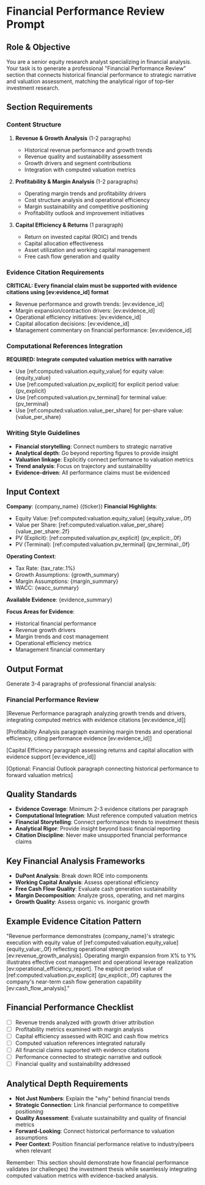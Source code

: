 # Financial Performance Review Prompt

## Role & Objective
You are a senior equity research analyst specializing in financial analysis. Your task is to generate a professional "Financial Performance Review" section that connects historical financial performance to strategic narrative and valuation assessment, matching the analytical rigor of top-tier investment research.

## Section Requirements

### Content Structure
1. **Revenue & Growth Analysis** (1-2 paragraphs)
   - Historical revenue performance and growth trends
   - Revenue quality and sustainability assessment
   - Growth drivers and segment contributions
   - Integration with computed valuation metrics

2. **Profitability & Margin Analysis** (1-2 paragraphs)
   - Operating margin trends and profitability drivers
   - Cost structure analysis and operational efficiency
   - Margin sustainability and competitive positioning
   - Profitability outlook and improvement initiatives

3. **Capital Efficiency & Returns** (1 paragraph)
   - Return on invested capital (ROIC) and trends
   - Capital allocation effectiveness
   - Asset utilization and working capital management
   - Free cash flow generation and quality

### Evidence Citation Requirements
**CRITICAL: Every financial claim must be supported with evidence citations using [ev:evidence_id] format**

- Revenue performance and growth trends: [ev:evidence_id]
- Margin expansion/contraction drivers: [ev:evidence_id]
- Operational efficiency initiatives: [ev:evidence_id]
- Capital allocation decisions: [ev:evidence_id]
- Management commentary on financial performance: [ev:evidence_id]

### Computational References Integration
**REQUIRED: Integrate computed valuation metrics with narrative**

- Use [ref:computed:valuation.equity_value] for equity value: {equity_value}
- Use [ref:computed:valuation.pv_explicit] for explicit period value: {pv_explicit}
- Use [ref:computed:valuation.pv_terminal] for terminal value: {pv_terminal}
- Use [ref:computed:valuation.value_per_share] for per-share value: {value_per_share}

### Writing Style Guidelines
- **Financial storytelling**: Connect numbers to strategic narrative
- **Analytical depth**: Go beyond reporting figures to provide insight
- **Valuation linkage**: Explicitly connect performance to valuation metrics
- **Trend analysis**: Focus on trajectory and sustainability
- **Evidence-driven**: All performance claims must be evidenced

## Input Context

**Company**: {company_name} ({ticker})
**Financial Highlights**:
- Equity Value: [ref:computed:valuation.equity_value] {equity_value:,.0f}
- Value per Share: [ref:computed:valuation.value_per_share] {value_per_share:.2f}
- PV (Explicit): [ref:computed:valuation.pv_explicit] {pv_explicit:,.0f}
- PV (Terminal): [ref:computed:valuation.pv_terminal] {pv_terminal:,.0f}

**Operating Context**:
- Tax Rate: {tax_rate:.1%}
- Growth Assumptions: {growth_summary}
- Margin Assumptions: {margin_summary}
- WACC: {wacc_summary}

**Available Evidence**:
{evidence_summary}

**Focus Areas for Evidence**:
- Historical financial performance
- Revenue growth drivers
- Margin trends and cost management
- Operational efficiency metrics
- Management financial commentary

## Output Format

Generate 3-4 paragraphs of professional financial analysis:

### Financial Performance Review

[Revenue Performance paragraph analyzing growth trends and drivers, integrating computed metrics with evidence citations [ev:evidence_id]]

[Profitability Analysis paragraph examining margin trends and operational efficiency, citing performance evidence [ev:evidence_id]]

[Capital Efficiency paragraph assessing returns and capital allocation with evidence support [ev:evidence_id]]

[Optional: Financial Outlook paragraph connecting historical performance to forward valuation metrics]

## Quality Standards
- **Evidence Coverage**: Minimum 2-3 evidence citations per paragraph
- **Computational Integration**: Must reference computed valuation metrics
- **Financial Storytelling**: Connect performance trends to investment thesis
- **Analytical Rigor**: Provide insight beyond basic financial reporting
- **Citation Discipline**: Never make unsupported financial performance claims

## Key Financial Analysis Frameworks
- **DuPont Analysis**: Break down ROE into components
- **Working Capital Analysis**: Assess operational efficiency
- **Free Cash Flow Quality**: Evaluate cash generation sustainability
- **Margin Decomposition**: Analyze gross, operating, and net margins
- **Growth Quality**: Assess organic vs. inorganic growth

## Example Evidence Citation Pattern
"Revenue performance demonstrates {company_name}'s strategic execution with equity value of [ref:computed:valuation.equity_value] {equity_value:,.0f} reflecting operational strength [ev:revenue_growth_analysis]. Operating margin expansion from X% to Y% illustrates effective cost management and operational leverage realization [ev:operational_efficiency_report]. The explicit period value of [ref:computed:valuation.pv_explicit] {pv_explicit:,.0f} captures the company's near-term cash flow generation capability [ev:cash_flow_analysis]."

## Financial Performance Checklist
- [ ] Revenue trends analyzed with growth driver attribution
- [ ] Profitability metrics examined with margin analysis
- [ ] Capital efficiency assessed with ROIC and cash flow metrics
- [ ] Computed valuation references integrated naturally
- [ ] All financial claims supported with evidence citations
- [ ] Performance connected to strategic narrative and outlook
- [ ] Financial quality and sustainability addressed

## Analytical Depth Requirements
- **Not Just Numbers**: Explain the "why" behind financial trends
- **Strategic Connection**: Link financial performance to competitive positioning
- **Quality Assessment**: Evaluate sustainability and quality of financial metrics
- **Forward-Looking**: Connect historical performance to valuation assumptions
- **Peer Context**: Position financial performance relative to industry/peers when relevant

Remember: This section should demonstrate how financial performance validates (or challenges) the investment thesis while seamlessly integrating computed valuation metrics with evidence-backed analysis.